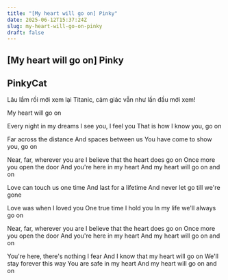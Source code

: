 ```yaml
---
title: "[My heart will go on] Pinky"
date: 2025-06-12T15:37:24Z
slug: my-heart-will-go-on-pinky
draft: false
---
```


## [My heart will go on] Pinky

## PinkyCat

Lâu lắm rồi mới xem lại Titanic, cảm giác vẫn như lần đầu mới xem! 

My heart will go on

Every night in my dreams
I see you, I feel you
That is how I know you, go on
 
Far across the distance
And spaces between us
You have come to show you, go on
 
Near, far, wherever you are
I believe that the heart does go on
Once more you open the door
And you're here in my heart
And my heart will go on and on
 
Love can touch us one time
And last for a lifetime
And never let go till we're gone
 
Love was when I loved you
One true time I hold you
In my life we'll always go on
 
Near, far, wherever you are
I believe that the heart does go on
Once more you open the door
And you're here in my heart
And my heart will go on and on
 
You're here, there's nothing I fear
And I know that my heart will go on
We'll stay forever this way
You are safe in my heart
And my heart will go on and on